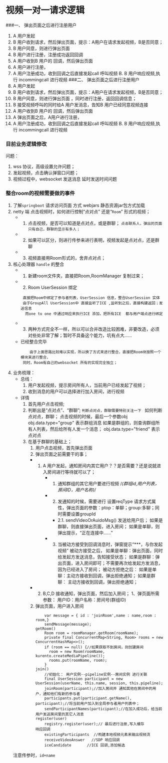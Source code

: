 # 视频一对一请求逻辑

###一、 弹出页面之后进行注册用户
  1. A 用户发起
  2. B 用户收到请求，然后弹出页面，提示：A用户在请求发起视频，B是否同意；
  3. B 用户同意，则进行弹出页面 
  4. B 用户进行注册，注册成功返回回调
  5. A 用户收到B 用户的 回调，然后弹出页面
  6. A 用户进行注册，
  7. A 用户注册成功，收到回调之后直接发起call 呼叫视频
  B. B 用户响应视频,执行 incommingcall 进行视频
###二、 弹出页面之后进行注册用户
  1. A 用户发起
  2. B 用户收到请求，然后弹出页面，提示：A用户在请求发起视频，B是否同意；  
  3. B 用户同意，则进行弹出页面 ，同时进行注册，返回回调信息；  
  4. B 接受视频呼叫的同时给A 用户发消息，告知B 用户已经同意视频连接
  5. A 用户收到B 用户的 回调，然后弹出页面
  6. A 弹出页面之后，A用户进行注册，
  7. A 用户注册成功，收到回调之后直接发起call 呼叫视频
  B. B 用户响应视频,执行 incommingcall 进行视频
### 目前业务逻辑修改
  
  问题：
  1. wss 协议，高级设置允许问题；
  2. 发起视频，点击确认弹窗口问题；
  3. 视频过程中，websocket 发送消息 延时发送时间问题
  
### 整合room的视频需要做的事件
1. 了解``springboot`` 请求访问页面 方式
      webjars 静态资源jar包方式加载
2. netty 端 点击视频时，如何进行控制“点对点” 还是“``Room``” 形式的视频； 
      - 1.  点击视频，是否可以知道是点对点，或是群聊；
         ``点击联系人，弹出的页面只有自己，群聊的显示有多人；``
      - 2.  如果可以区分，则进行传参来进行表明，视频发起是点对点，还是群聊
      - 3.  视频直接用Room形式的，舍弃点对点；
3. 核心处理器 ``handle`` 的整合
      - 1. 新建room文件夹，直接把Room,RoomManager 复制过来；
      - 2. Room UserSession 绑定
         ```
          直接把Room中绑定了参与者列表，UserSession 信息，整合UserSession 实体
          由于GroupAll UserSession中 直接监听了ICE ,监听到之后，直接构建返回；发送信息
           而one to one 中通过响应来执行ICE 添加，把所有ICE  都与用户端点进行绑定
        ```
      - 3. 两种方式完全不一样，所以可以合并改造比较困难，非要改造，必须对些处非常了解；暂时不具备这个能力，坑有点大……
      - 已经整合完毕
          ```
              由于上面思路比较难以实现，所以换了方式来进行整合，直接把Room块按照一个模块来进行整合，
           同时，Room有自己的websocket 所有的实现完全独立； 
          ```      
4. 业务梳理：
      - 总线：
          1. 用户发起视频，提示房间所有人，当前用户已经发起了视频；
          2. 收到消息的用户可以选择进行加入房间，进行视频
      - 详情
          1. 首先用户点击视频;
          2. 判断出是“点对点”、“群聊”;
             ``判断点对点，群聊需要特别关注一下 ``
               如何判断点对点，群聊；
               点击视频的时候，最后一个参数obj
               obj.data.type="group" 表示群组消息
               如果是群组的，则查询群组所有人列表，然后给所有人发一个消息；
               obj.data.type="friend" 表示点对点
          3. 在基于群聊的基础上；
             1. 用户点击视频，首先弹出页面
             2. 弹出页面之前需要干的事；
               - 1. A 用户发起，通知房间内其它用户？？是否需要？还是说就进入房间进行等待就可以了；
                    - 1. 通知群组的其它用户要进行视频              /*(群组id,用户列表，房间ID，用户名称)*/
                    - 2. 发通知的时候，需要进行 设置reqType 请求方式属性，弹出页面的参数：ptop：单聊；group:多聊；同时需要设置groupId
                        - 2.1. sendVideoOrAuidoMsg() 发送给用户后；
                             如果是群聊，则直接弹出页面，进入房间；
                             如果是单聊，则弹出提示，“正在连接中……”                    
                    - 3. 当被动方接受到回调消息时，弹窗提示“***，与你发起视频”
                         被动方接受之后，
                            如果是单聊：弹出页面，同时给发起方发送消息，告知接受状态；
                            如果是群聊：弹出页面，进入房间即可；不需要再次给发起方发消息，因为已经进入了房间；
                         被动方拒绝之后：
                           如果是单聊：主动方接收到回调，弹出拒绝通知； 
                           如果是群聊： 主动方接收到回调，弹出拒绝通知；
      
               - 2. B,C,D 接收通知，弹出页面，然后加入房间；
                    1、弹页面所需参数：                          用户ID：用户名称：房间号(群组ID)
             2. 弹出页面，用户进入房间 
                 ```
                     var message = { id : 'joinRoom',name : name,room : room,} 
                     sendMessage(message);
                 getRoom()   
                     Room room = roomManager.getRoom(roomName);
                     private final ConcurrentMap<String, Room> rooms = new ConcurrentHashMap<>();
                     if (room == null) {//如果获取不到房间，则创建房间
                       room = new Room(roomName, kurento.createMediaPipeline());
                       rooms.put(roomName, room);
                     }
                 join() 
                     //初始化： 用户实例--pipeline实例--房间实例 进行关联
                     final UserSession participant = new UserSession(userName, this.name, session, this.pipeline);
                     joinRoom(participant);//加入房间并 通知其他在房间中的用户，通知他们有新的参与者
                     participants.put(participant.getName(), participant);//将当前用户加入到全局参与者用户列表中；
                     sendParticipantNames(participant);//在加入成功后，给当前用户发送房间里的其它人消息
                 register(user)
                     registry.register(user);// 最后进行注册,写入缓存
                 响应回调
                     existingParticipants  //构建本地视频元素来输出视频流
                     receiveVideoAnswer   //SDP 响应回调
                     iceCandidate       //ICE 回调,添加候选
                 ```    
   注意传参时，``id+name``